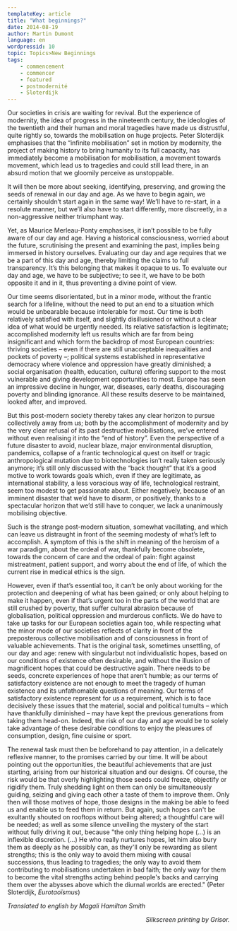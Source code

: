 ```yaml
---
templateKey: article
title: "What beginnings?"
date: 2014-08-19
author: Martin Dumont
language: en
wordpressid: 10
topic: Topics>New Beginnings
tags:
    - commencement
    - commencer
    - featured
    - postmodernité
    - Sloterdijk
---
```


Our societies in crisis are waiting for revival. But the experience of modernity, the idea of progress in the nineteenth century, the ideologies of the twentieth and their human and moral tragedies have made us distrustful, quite rightly so, towards the mobilisation on huge projects. Peter Sloterdijk emphasises that the “infinite mobilisation” set in motion by modernity, the project of making history to bring humanity to its full capacity, has immediately become a mobilisation for mobilisation, a movement towards movement, which lead us to tragedies and could still lead there, in an absurd motion that we gloomily perceive as unstoppable.

It will then be more about seeking, identifying, preserving, and growing the seeds of renewal in our day and age. As we have to begin again, we certainly shouldn’t start again in the same way! We’ll have to re-start, in a resolute manner, but we’ll also have to start differently, more discreetly, in a non-aggressive neither triumphant way.

Yet, as Maurice Merleau-Ponty emphasises, it isn’t possible to be fully aware of our day and age. Having a historical consciousness, worried about the future, scrutinising the present and examining the past, implies being immersed in history ourselves. Evaluating our day and age requires that we be a part of this day and age, thereby limiting the claims to full transparency. It’s this belonging that makes it opaque to us. To evaluate our day and age, we have to be subjective; to see it, we have to be both opposite it and in it, thus preventing a divine point of view.

Our time seems disorientated, but in a minor mode, without the frantic search for a lifeline, without the need to put an end to a situation which would be unbearable because intolerable for most. Our time is both relatively satisfied with itself, and slightly disillusioned or without a clear idea of what would be urgently needed. Its relative satisfaction is legitimate; accomplished modernity left us results which are far from being insignificant and which form the backdrop of most European countries: thriving societies – even if there are still unacceptable inequalities and pockets of poverty –; political systems established in representative democracy where violence and oppression have greatly diminished; a social organisation (health, education, culture) offering support to the most vulnerable and giving development opportunities to most. Europe has seen an impressive decline in hunger, war, diseases, early deaths, discouraging poverty and blinding ignorance. All these results deserve to be maintained, looked after, and improved.

But this post-modern society thereby takes any clear horizon to pursue collectively away from us; both by the accomplishment of modernity and by the very clear refusal of its past destructive mobilisations, we’ve entered without even realising it into the “end of history”. Even the perspective of a future disaster to avoid, nuclear blaze, major environmental disruption, pandemics, collapse of a frantic technological quest on itself or tragic anthropological mutation due to biotechnologies isn’t really taken seriously anymore; it’s still only discussed with the “back thought” that it’s a good motive to work towards goals which, even if they are legitimate, as international stability, a less voracious way of life, technological restraint, seem too modest to get passionate about. Either negatively, because of an imminent disaster that we’d have to disarm, or positively, thanks to a spectacular horizon that we’d still have to conquer, we lack a unanimously mobilising objective.

Such is the strange post-modern situation, somewhat vacillating, and which can leave us distraught in front of the seeming modesty of what’s left to accomplish. A symptom of this is the shift in meaning of the heroism of a war paradigm, about the ordeal of war, thankfully become obsolete, towards the concern of care and the ordeal of pain: fight against mistreatment, patient support, and worry about the end of life, of which the current rise in medical ethics is the sign.

However, even if that’s essential too, it can’t be only about working for the protection and deepening of what has been gained; or only about helping to make it happen, even if that’s urgent too in the parts of the world that are still crushed by poverty, that suffer cultural abrasion because of globalisation, political oppression and murderous conflicts. We do have to take up tasks for our European societies again too, while respecting what the minor mode of our societies reflects of clarity in front of the preposterous collective mobilisation and of consciousness in front of valuable achievements. That is the original task, sometimes unsettling, of our day and age: renew with singularbut not individualistic hopes, based on our conditions of existence often desirable, and without the illusion of magnificent hopes that could be destructive again. There needs to be seeds, concrete experiences of hope that aren’t humble; as our terms of satisfactory existence are not enough to meet the tragedy of human existence and its unfathomable questions of meaning. Our terms of satisfactory existence represent for us a requirement, which is to face decisively these issues that the material, social and political tumults – which have thankfully diminished – may have kept the previous generations from taking them head-on. Indeed, the risk of our day and age would be to solely take advantage of these desirable conditions to enjoy the pleasures of consumption, design, fine cuisine or sport.

The renewal task must then be beforehand to pay attention, in a delicately reflexive manner, to the promises carried by our time. It will be about pointing out the opportunities, the beautiful achievements that are just starting, arising from our historical situation and our designs. Of course, the risk would be that overly highlighting those seeds could freeze, objectify or rigidify them. Truly shedding light on them can only be simultaneously guiding, seizing and giving each other a taste of them to improve them. Only then will those motives of hope, those designs in the making be able to feed us and enable us to feed them in return. But again, such hopes can't be exultantly shouted on rooftops without being altered; a thoughtful care will be needed; as well as some silence unveiling the mystery of the start without fully driving it out, because "the only thing helping hope (...) is an inflexible discretion. (...) He who really nurtures hopes, let him also bury them as deeply as he possibly can, as they'll only be rewarding as silent strengths; this is the only way to avoid them mixing with causal successions, thus leading to tragedies; the only way to avoid them contributing to mobilisations undertaken in bad faith; the only way for them to become the vital strengths acting behind people's backs and carrying them over the abysses above which the diurnal worlds are erected." (Peter Sloterdijk, <em>Eurotaoïsmus</em>)

<em>Translated to english by Magali Hamilton Smith</em>

<p style="text-align: right;"><em>Silkscreen printing by Grisor.</em>
